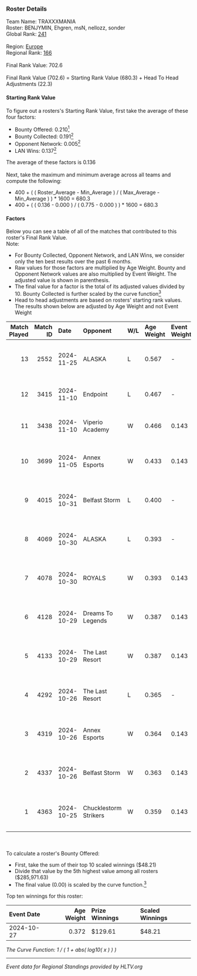### Roster Details<br />
Team Name: TRAXXXMANIA<br />
Roster: BENJYMIN, Ehgren, msN, nellozz, sonder<br />
Global Rank: [241](../../standings_global_2025_02_28.md)<br />
<br />
Region: [Europe]( ../../standings_europe_2025_02_28.md)<br />
Regional Rank: [166]( ../../standings_europe_2025_02_28.md)<br />
<br />
Final Rank Value:  702.6<br />
<br />
Final Rank Value (702.6) = Starting Rank Value (680.3) + Head To Head Adjustments (22.3)<br />

#### Starting Rank Value<br />
To figure out a rosters's Starting Rank Value, first take the average of these four factors:<br />
- Bounty Offered: 0.210[<sup>1</sup>](#table2)
- Bounty Collected: 0.191[<sup>2</sup>](#table1)
- Opponent Network: 0.005[<sup>2</sup>](#table1)
- LAN Wins: 0.137[<sup>2</sup>](#table1)

The average of these factors is 0.136<br />
<br />
Next, take the maximum and minimum average across all teams and compute the following:<br />
- 400 + ( ( Roster_Average - Min_Average ) / ( Max_Average - Min_Average ) ) * 1600 = 680.3
- 400 + ( ( 0.136 - 0.000 ) / ( 0.775 - 0.000 ) ) * 1600 = 680.3


#### Factors<br />
Below you can see a table of all of the matches that contributed to this roster's Final Rank Value.<br />
Note:<br />

- For Bounty Collected, Opponent Network, and LAN Wins, we consider only the ten best results over the past 6 months.
- Raw values for those factors are multiplied by Age Weight. Bounty and Opponent Network values are also multiplied by Event Weight. The adjusted value is shown in parenthesis.
- The final value for a factor is the total of its adjusted values divided by 10. Bounty Collected is further scaled by the curve function[<sup>3</sup>](#curveFunction)
- Head to head adjustments are based on rosters' starting rank values. The results shown below are adjusted by Age Weight and not Event Weight
<span id="table1"></span><br />


| Match Played | Match ID | Date       | Opponent              | W/L | Age Weight | Event Weight | Bounty Collected | Opponent Network | LAN Wins  | H2H Adj. | Roster                                   |
| -: | -: | :- | :- | :- | :- | :- | :- | :- | :- | -: | :- |
|           13 |     2552 | 2024-11-25 | ALASKA                | L   | 0.567      | -            | -                | -                | -         |    -3.21 | BENJYMIN, Ehgren, msN, nellozz, sonder   |
|           12 |     3415 | 2024-11-10 | Endpoint              | L   | 0.467      | -            | -                | -                | -         |    -5.28 | BENJYMIN, Ehgren, msN, Rack, sonder      |
|           11 |     3438 | 2024-11-10 | Viperio Academy       | W   | 0.466      | 0.143        | 0.001 (0.000)    | 0.123 (0.008)    | 0 (0.000) |     5.37 | BENJYMIN, Ehgren, msN, Rack, sonder      |
|           10 |     3699 | 2024-11-05 | Annex Esports         | W   | 0.433      | 0.143        | 0.000 (0.000)    | 0.064 (0.004)    | 0 (0.000) |     5.32 | BENJYMIN, Ehgren, msN, nellozz, sonder   |
|            9 |     4015 | 2024-10-31 | Belfast Storm         | L   | 0.400      | -            | -                | -                | -         |    -5.72 | BENJYMIN, Ehgren, msN, nellozz, sonder   |
|            8 |     4069 | 2024-10-30 | ALASKA                | L   | 0.393      | -            | -                | -                | -         |    -1.15 | BENJYMIN, Ehgren, msN, nellozz, sonder   |
|            7 |     4078 | 2024-10-30 | ROYALS                | W   | 0.393      | 0.143        | 0.005 (0.000)    | 0.223 (0.012)    | 0 (0.000) |     6.62 | BENJYMIN, Ehgren, msN, nellozz, sonder   |
|            6 |     4128 | 2024-10-29 | Dreams To Legends     | W   | 0.387      | 0.143        | 0.000 (0.000)    | 0.090 (0.005)    | 0 (0.000) |     4.94 | BENJYMIN, Ehgren, msN, nellozz, sonder   |
|            5 |     4133 | 2024-10-29 | The Last Resort       | W   | 0.387      | 0.143        | 0.001 (0.000)    | 0.173 (0.010)    | 0 (0.000) |     6.97 | BENJYMIN, Ehgren, msN, nellozz, sonder   |
|            4 |     4292 | 2024-10-26 | The Last Resort       | L   | 0.365      | -            | -                | -                | -         |    -4.97 | BENJYMIN, Ehgren, PRAISy, seiren, sonder |
|            3 |     4319 | 2024-10-26 | Annex Esports         | W   | 0.364      | 0.143        | 0.000 (0.000)    | 0.064 (0.003)    | 1 (0.364) |     4.99 | BENJYMIN, Ehgren, PRAISy, seiren, sonder |
|            2 |     4337 | 2024-10-26 | Belfast Storm         | W   | 0.363      | 0.143        | 0.003 (0.000)    | 0.174 (0.009)    | 1 (0.363) |     6.49 | BENJYMIN, Ehgren, PRAISy, seiren, sonder |
|            1 |     4363 | 2024-10-25 | Chucklestorm Strikers | W   | 0.359      | 0.143        | 0.000 (0.000)    | 0.000 (0.000)    | 1 (0.359) |     1.94 | BENJYMIN, Ehgren, PRAISy, seiren, sonder |

<br />
<span id="table2"></span><br />
To calculate a roster's Bounty Offered:<br />

- First, take the sum of their top 10 scaled winnings ($48.21)
- Divide that value by the 5th highest value among all rosters ($285,971.63)
- The final value (0.00) is scaled by the curve function.[<sup>3</sup>](#curveFunction)

Top ten winnings for this roster:<br />

| Event Date | Age Weight | Prize Winnings | Scaled Winnings |
| :- | -: | :- | :- |
| 2024-10-27 |      0.372 | $129.61        | $48.21          |


<span id="curveFunction"></span>_The Curve Function: 1 / ( 1 + abs( log10( x ) ) )_<br />

---
_Event data for Regional Standings provided by HLTV.org_<br />
